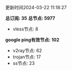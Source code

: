 更新时间2024-03-22 11:18:27

**总订阅: 35**
**总节点: 5977**
- vless节点: 8

**google ping有效节点: 102**
- v2ray节点: 62
- trojan节点: 17
- ss节点: 23
